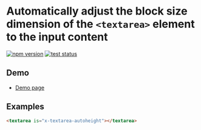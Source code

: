 # Automatically adjust the block size dimension of the `<textarea>` element to the input content

[![npm version](https://badge.fury.io/js/%40saekitominaga%2Fcustomelements-textarea-autoheight.svg)](https://www.npmjs.com/package/@saekitominaga/customelements-textarea-autoheight)
[![test status](https://github.com/SaekiTominaga/webui/actions/workflows/textarea-autoheight-test.yml/badge.svg)](https://github.com/SaekiTominaga/webui/actions/workflows/textarea-autoheight-test.yml)

## Demo

- [Demo page](https://saekitominaga.github.io/webui/customelements/textarea-autoheight/demo.html)

## Examples

```HTML
<textarea is="x-textarea-autoheight"></textarea>
```
